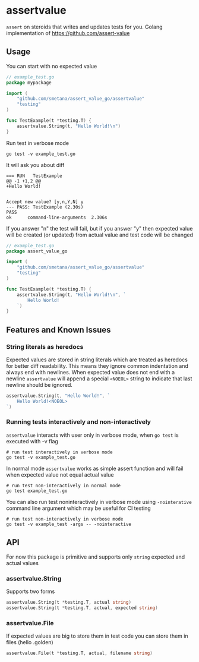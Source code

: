 # assertvalue

`assert` on steroids that writes and updates tests for you.
Golang implementation of https://github.com/assert-value

## Usage

You can start with no expected value

```go
// example_test.go
package mypackage

import (
	"github.com/smetana/assert_value_go/assertvalue"
	"testing"
)

func TestExample(t *testing.T) {
	assertvalue.String(t, "Hello World!\n")
}
```
Run test in verbose mode
```
go test -v example_test.go
```
It will ask you about diff

```
=== RUN   TestExample
@@ -1 +1,2 @@
+Hello World!


Accept new value? [y,n,Y,N] y
--- PASS: TestExample (2.30s)
PASS
ok  	command-line-arguments	2.306s
```

If you answer "n" the test will fail, but if you answer "y" then expected value
will be created (or updated) from actual value and test code will be changed

```go
// example_test.go
package assert_value_go

import (
	"github.com/smetana/assert_value_go/assertvalue"
	"testing"
)

func TestExample(t *testing.T) {
	assertvalue.String(t, "Hello World!\n", `
		Hello World!
	`)
}
```

## Features and Known Issues

### String literals as heredocs

Expected values are stored in string literals which are treated as heredocs for
better diff readability. This means they ignore common indentation and always
end with newlines.  When expected value does not end with a newline
`assertvalue` will append a special ```<NOEOL>``` string to indicate that last
newline should be ignored.
```go
assertvalue.String(t, "Hello World!", `
	Hello World!<NOEOL>
`)
```


### Running tests interactively and non-interactively

`assertvalue` interacts with user only in verbose mode, when `go test` is
executed with -v flag
```
# run test interactively in verbose mode
go test -v example_test.go
```
In normal mode `assertvalue` works as simple assert function and will fail when
expected value not equal actual value
```
# run test non-interactively in normal mode
go test example_test.go
```
You can also run test noninteractively in verbose mode using `-nointerative`
command line argument which may be useful for CI testing

```
# run test non-interactively in verbose mode
go test -v example_test -args -- -nointeractive
```

## API

For now this package is primitive and supports only `string` expected and
actual values

### assertvalue.String

Supports two forms
```go
assertvalue.String(t *testing.T, actual string)
assertvalue.String(t *testing.T, actual, expected string)
```
### assertvalue.File

If expected values are big to store them in test code you
can store them in files (hello .golden)

```go
assertvalue.File(t *testing.T, actual, filename string)
```
